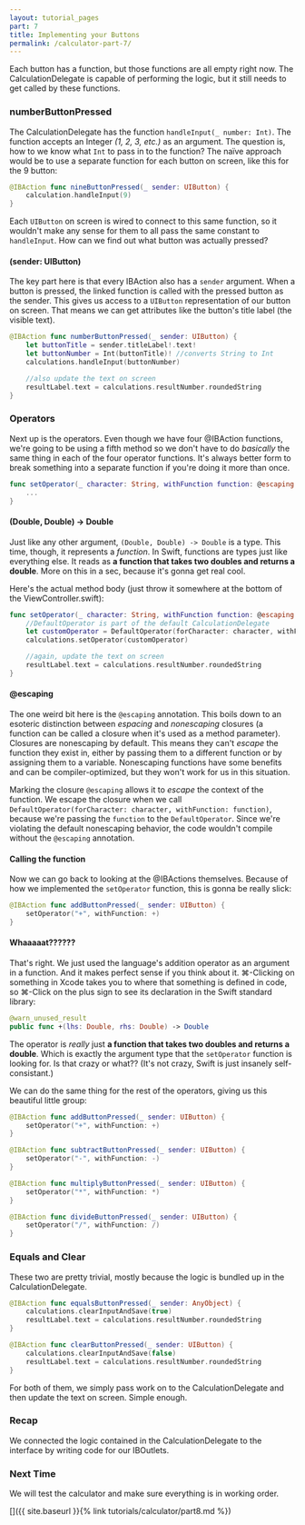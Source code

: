 ```yaml
---
layout: tutorial_pages
part: 7
title: Implementing your Buttons
permalink: /calculator-part-7/
---
```


Each button has a function, but those functions are all empty right now. The CalculationDelegate is capable of performing the logic, but it still needs to get called by these functions.

### numberButtonPressed

The CalculationDelegate has the function `handleInput(_ number: Int)`. The function accepts an Integer *(1, 2, 3, etc.)* as an argument. The question is, how to we know what `Int` to pass in to the function? The naïve approach would be to use a separate function for each button on screen, like this for the 9 button:

```swift
@IBAction func nineButtonPressed(_ sender: UIButton) {
    calculation.handleInput(9)
}
```

Each `UIButton` on screen is wired to connect to this same function, so it wouldn't make any sense for them to all pass the same constant to `handleInput`. How can we find out what button was actually pressed?

#### (sender: UIButton)

The key part here is that every IBAction also has a `sender` argument. When a button is pressed, the linked function is called with the pressed button as the sender. This gives us access to a `UIButton` representation of our button on screen. That means we can get attributes like the button's title label (the visible text).

```swift
@IBAction func numberButtonPressed(_ sender: UIButton) {
    let buttonTitle = sender.titleLabel!.text!
    let buttonNumber = Int(buttonTitle)! //converts String to Int
    calculations.handleInput(buttonNumber)

    //also update the text on screen
    resultLabel.text = calculations.resultNumber.roundedString
}
```

### Operators

Next up is the operators. Even though we have four @IBAction functions, we're going to be using a fifth method so we don't have to do *basically* the same thing in each of the four operator functions. It's always better form to break something into a separate function if you're doing it more than once.

```swift
func setOperator(_ character: String, withFunction function: @escaping (Double, Double) -> Double) {
    ...
}
```

#### (Double, Double) -> Double

Just like any other argument, `(Double, Double) -> Double` is a type. This time, though, it represents a *function*. In Swift, functions are types just like everything else. It reads as **a function that takes two doubles and returns a double**. More on this in a sec, because it's gonna get real cool. 

Here's the actual method body (just throw it somewhere at the bottom of the ViewController.swift):

```swift
func setOperator(_ character: String, withFunction function: @escaping (Double, Double) -> (Double)) {
    //DefaultOperator is part of the default CalculationDelegate
    let customOperator = DefaultOperator(forCharacter: character, withFunction: function)
    calculations.setOperator(customOperator)

    //again, update the text on screen
    resultLabel.text = calculations.resultNumber.roundedString
}
```

#### @escaping

The one weird bit here is the `@escaping` annotation. This boils down to an esoteric distinction between *espacing* and *nonescaping* closures (a function can be called a closure when it's used as a method parameter). Closures are nonescaping by default. This means they can't *escape* the function they exist in, either by passing them to a different function or by assigning them to a variable. Nonescaping functions have some benefits and can be compiler-optimized, but they won't work for us in this situation.

Marking the closure `@escaping` allows it to *escape* the context of the function. We escape the closure when we call `DefaultOperator(forCharacter: character, withFunction: function)`, because we're passing the `function` to the `DefaultOperator`. Since we're violating the default nonescaping behavior, the code wouldn't compile without the `@escaping` annotation.

#### Calling the function 

Now we can go back to looking at the @IBActions themselves. Because of how we implemented the `setOperator` function, this is gonna be really slick:

```swift
@IBAction func addButtonPressed(_ sender: UIButton) {
    setOperator("+", withFunction: +)
}
```

#### Whaaaaat??????

That's right. We just used the language's addition operator as an argument in a function. And it makes perfect sense if you think about it. ⌘-Clicking on something in Xcode takes you to where that something is defined in code, so ⌘-Click on the plus sign to see its declaration in the Swift standard library:

```swift
@warn_unused_result
public func +(lhs: Double, rhs: Double) -> Double
```

The operator is *really* just **a function that takes two doubles and returns a double**. Which is exactly the argument type that the `setOperator` function is looking for. Is that crazy or what?? (It's not crazy, Swift is just insanely self-consistant.)

We can do the same thing for the rest of the operators, giving us this beautiful little group:

```swift
@IBAction func addButtonPressed(_ sender: UIButton) {
    setOperator("+", withFunction: +)
}

@IBAction func subtractButtonPressed(_ sender: UIButton) {
    setOperator("-", withFunction: -)
}

@IBAction func multiplyButtonPressed(_ sender: UIButton) {
    setOperator("*", withFunction: *)
}

@IBAction func divideButtonPressed(_ sender: UIButton) {
    setOperator("/", withFunction: /)
}
```

### Equals and Clear

These two are pretty trivial, mostly because the logic is bundled up in the CalculationDelegate.

```swift
@IBAction func equalsButtonPressed(_ sender: AnyObject) {
    calculations.clearInputAndSave(true)
    resultLabel.text = calculations.resultNumber.roundedString
}

@IBAction func clearButtonPressed(_ sender: UIButton) {
    calculations.clearInputAndSave(false)
    resultLabel.text = calculations.resultNumber.roundedString
}
```

For both of them, we simply pass work on to the CalculationDelegate and then update the text on screen. Simple enough.

### Recap
We connected the logic contained in the CalculationDelegate to the interface by writing code for our IBOutlets.

### Next Time
We will test the calculator and make sure everything is in working order.

[]({{ site.baseurl }}{% link tutorials/calculator/part8.md %})
